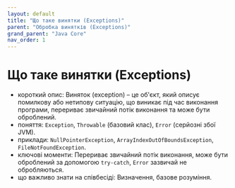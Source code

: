 ```yaml
---
layout: default
title: "Що таке винятки (Exceptions)"
parent: "Обробка винятків (Exceptions)"
grand_parent: "Java Core"
nav_order: 1
---
```


# Що таке винятки (Exceptions)

*   короткий опис: Виняток (exception) – це об'єкт, який описує помилкову або нетипову ситуацію, що виникає під час виконання програми, перериває звичайний потік виконання та може бути оброблений.
*   поняття: `Exception`, `Throwable` (базовий клас), `Error` (серйозні збої JVM).
*   приклади: `NullPointerException`, `ArrayIndexOutOfBoundsException`, `FileNotFoundException`.
*   ключові моменти: Перериває звичайний потік виконання, може бути оброблений за допомогою `try-catch`, `Error` зазвичай не обробляються.
*   що важливо знати на співбесіді: Визначення, базове розуміння.
